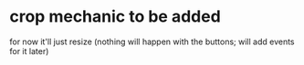 # crop mechanic to be added
for now it'll just resize
(nothing will happen with the buttons; will add events for it later)
